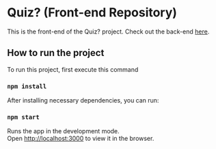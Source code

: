 # Quiz? (Front-end Repository)

This is the front-end of the Quiz? project. Check out the back-end [here](https://github.com/DedsecKnight/quiz-backend).

## How to run the project

To run this project, first execute this command

### `npm install`

After installing necessary dependencies, you can run:

### `npm start`

Runs the app in the development mode.\
Open [http://localhost:3000](http://localhost:3000) to view it in the browser.



